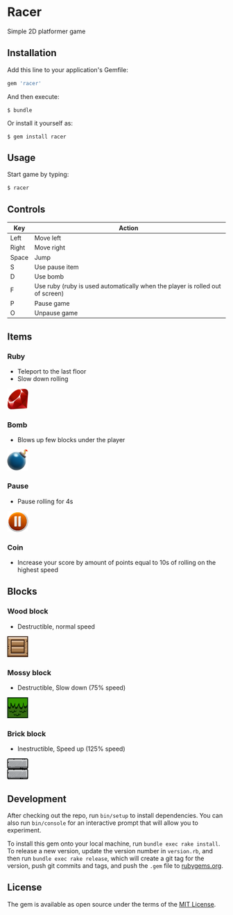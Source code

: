 # Racer

Simple 2D platformer game

## Installation

Add this line to your application's Gemfile:

```ruby
gem 'racer'
```

And then execute:

    $ bundle

Or install it yourself as:

    $ gem install racer

## Usage

Start game by typing:

    $ racer 

## Controls

|  Key   |  Action |
|--------|---------|
|  Left  |  Move left  |
|  Right  |  Move right  |
|  Space  |  Jump  |
|  S  |  Use pause item  |
|  D  |  Use bomb  |
|  F  |  Use ruby (ruby is used automatically when the player is rolled out of screen)  |
|  P  |  Pause game  |
|  O  |  Unpause game  |

## Items

### Ruby

 - Teleport to the last floor
 - Slow down rolling
 
<img src="media/power_ups/ruby.png" width="48">

### Bomb

 - Blows up few blocks under the player
 
<img src="media/power_ups/bomb2.png" width="48">

### Pause

 - Pause rolling for 4s
 
<img src="media/power_ups/pause.png" width="48">

### Coin

 - Increase your score by amount of points equal to 10s of rolling on the highest speed

## Blocks

### Wood block

 - Destructible, normal speed
 
<img src="media/blocks/wood.png" width="48">

### Mossy block

 - Destructible, Slow down (75% speed)
 
<img src="media/blocks/moss.png" width="48">

### Brick block

 - Inestructible, Speed up (125% speed)
 
<img src="media/blocks/brick.png" width="48">

## Development

After checking out the repo, run `bin/setup` to install dependencies. You can also run `bin/console` for an interactive prompt that will allow you to experiment.

To install this gem onto your local machine, run `bundle exec rake install`. To release a new version, update the version number in `version.rb`, and then run `bundle exec rake release`, which will create a git tag for the version, push git commits and tags, and push the `.gem` file to [rubygems.org](https://rubygems.org).


## License

The gem is available as open source under the terms of the [MIT License](http://opensource.org/licenses/MIT).


